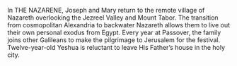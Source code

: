 In THE NAZARENE, Joseph and Mary return to the remote village of Nazareth overlooking the Jezreel Valley and Mount Tabor. The transition from cosmopolitan Alexandria to backwater Nazareth allows them to live out their own personal exodus from Egypt. Every year at Passover, the family joins other Galileans to make the pilgrimage to Jerusalem for the festival. Twelve-year-old Yeshua is reluctant to leave His Father’s house in the holy city.
